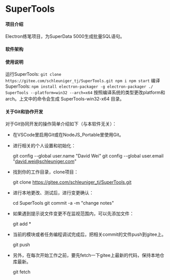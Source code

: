 # SuperTools

#### 项目介绍
Electron练笔项目，为SuperData 5000生成批量SQL语句。

#### 软件架构


#### 使用说明
运行SuperTools:
``
    git clone https://gitee.com/schleuniger_tj/SuperTools.git
    npm i
    npm start
``
编译SuperTools:
``
    npm install electron-packager -g
    electron-packager ./ SuperTools --platform=win32 --arch=x64
``
按照编译系统的类型更改platform和arch。上文中的命令会生成 SuperTools-win32-x64 目录。

#### 关于Git和协作开发
对于Git协同开发的操作简单介绍如下（与本软件无关）：
 - 在VSCode里启用Git或在NodeJS_Portable里使用Git。
 - 进行相关的个人设置和初始化：

    git config --global user.name "David Wei"
    git config --global user.email "david.wei@schleuniger.com"

 - 找到你的工作目录，clone项目：

    git clone https://gitee.com/schleuniger_tj/SuperTools.git

 - 进行本地更改、测试后，进行变更确认：

    cd SuperTools
    git commit -a -m "change notes"

 - 如果遇到提示说文件变更不在监视范围内，可以先添加文件：

    git add *

 - 当前的模块或者任务编程调试完成后，把相关commit的文件push到gitee上。

    git push

 - 另外，在每次开始工作之前，要先fetch一下gitee上最新的代码，保持本地仓库最新。

    git fetch
